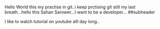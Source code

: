 Hello World this my practise in git..i keep prctising git still my last breath...hello this Sahan Sarower...I want to be a developer...
##subheader

I like to watch tutorial on youtube alll day long..
